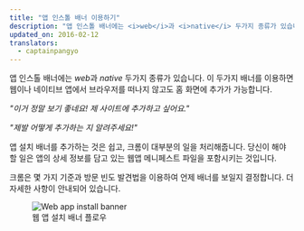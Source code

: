 ```yaml
---
title: "앱 인스톨 배너 이용하기"
description: "앱 인스톨 배너에는 <i>web</i>과 <i>native</i> 두가지 종류가 있습니다. 이 두가지 배너를 이용하면 웹이나 네이티브 앱에서 브라우저를 떠나지 않고도 홈 화면에 추가가 가능합니다."
updated_on: 2016-02-12
translators:
  - captainpangyo
---
```


<div class="mdl-grid">
  <div class="mdl-cell mdl-cell--6-col">
    <p class="intro">
      앱 인스톨 배너에는 <i>web</i>과 <i>native</i> 두가지 종류가 있습니다. 이 두가지 배너를 이용하면 웹이나 네이티브 앱에서 브라우저를 떠나지 않고도 홈 화면에 추가가 가능합니다.
    </p>
    <p>
      <i>"이거 정말 보기 좋네요! 제 사이트에 추가하고 싶어요."</i>
    </p>
    <p>
      <i>"제발 어떻게 추가하는 지 알려주세요!"</i>
    </p>
    <p>
      앱 설치 배너를 추가하는 것은 쉽고, 크롬이 대부분의 일을 처리해줍니다. 당신이 해야 할 일은 앱의 상세 정보를 담고 있는 웹앱 메니페스트 파일을 포함시키는 것입니다.
    </p>
    <p>
      크롬은 몇 가지 기준과 방문 빈도 발견법을 이용하여 언제 배너를 보일지 결정합니다. 더 자세한 사항이 안내되어 있습니다.
    </p>
  </div>
  <figure class="mdl-cell mdl-cell--6-col">
    <img src="images/add-to-home-screen.gif" alt="Web app install banner">
    <figcaption>웹 앱 설치 배너 플로우</figcaption>
  </figure>
</div>
